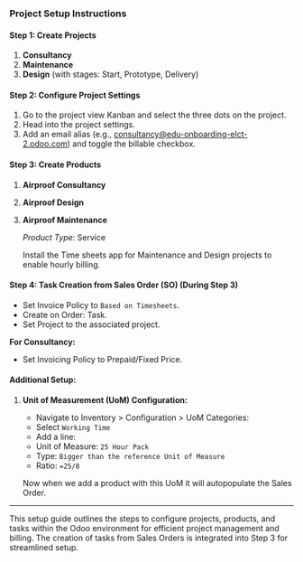 ### Project Setup Instructions

#### Step 1: Create Projects

1. **Consultancy**
2. **Maintenance**
3. **Design** (with stages: Start, Prototype, Delivery)

#### Step 2: Configure Project Settings

1. Go to the project view Kanban and select the three dots on the project.
2. Head into the project settings.
3. Add an email alias (e.g., consultancy@edu-onboarding-elct-2.odoo.com) and toggle the billable checkbox.

#### Step 3: Create Products

1. **Airproof Consultancy**
2. **Airproof Design**
3. **Airproof Maintenance**
   
   *Product Type*: Service
   
   Install the Time sheets app for Maintenance and Design projects to enable hourly billing.

#### Step 4: Task Creation from Sales Order (SO) (During Step 3)

- Set Invoice Policy to `Based on Timesheets`.
- Create on Order: Task.
- Set Project to the associated project.

**For Consultancy:**

- Set Invoicing Policy to Prepaid/Fixed Price.

#### Additional Setup:

1. **Unit of Measurement (UoM) Configuration:**

   - Navigate to Inventory > Configuration > UoM Categories:
   - Select `Working Time`
   - Add a line:
   - Unit of Measure: `25 Hour Pack`
   - Type: `Bigger than the reference Unit of Measure`
   - Ratio: `=25/8`

   Now when we add a product with this UoM it will autopopulate the Sales Order.
---

This setup guide outlines the steps to configure projects, products, and tasks within the Odoo environment for efficient project management and billing. The creation of tasks from Sales Orders is integrated into Step 3 for streamlined setup.
